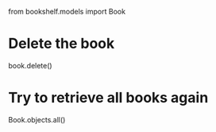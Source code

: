 from bookshelf.models import Book

# Delete the book
book.delete()

# Try to retrieve all books again
Book.objects.all()
